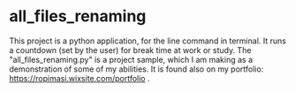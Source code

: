 # all_files_renaming
This project is a python application, for the line command in terminal. It runs a countdown (set by the user) for break time at work or study. The "all_files_renaming.py" is a project sample, which I am making as a demonstration of some of my abilities. It is found also on my portfolio: https://ropimasi.wixsite.com/portfolio .
